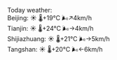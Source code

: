 Today weather:  
Beijing: ☀️   🌡️+19°C 🌬️↗4km/h  
Tianjin: ☀️   🌡️+24°C 🌬️→4km/h  
Shijiazhuang: ☀️   🌡️+21°C 🌬️→5km/h  
Tangshan: ☀️   🌡️+20°C 🌬️←6km/h  
